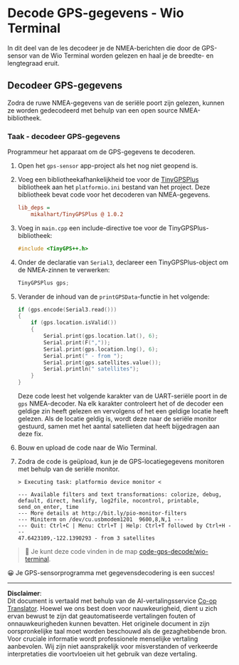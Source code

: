 <!--
CO_OP_TRANSLATOR_METADATA:
{
  "original_hash": "fbbcf96a9b63ccd661db98bbf854bb06",
  "translation_date": "2025-08-27T22:56:18+00:00",
  "source_file": "3-transport/lessons/1-location-tracking/wio-terminal-gps-decode.md",
  "language_code": "nl"
}
-->
# Decode GPS-gegevens - Wio Terminal

In dit deel van de les decodeer je de NMEA-berichten die door de GPS-sensor van de Wio Terminal worden gelezen en haal je de breedte- en lengtegraad eruit.

## Decodeer GPS-gegevens

Zodra de ruwe NMEA-gegevens van de seriële poort zijn gelezen, kunnen ze worden gedecodeerd met behulp van een open source NMEA-bibliotheek.

### Taak - decodeer GPS-gegevens

Programmeur het apparaat om de GPS-gegevens te decoderen.

1. Open het `gps-sensor` app-project als het nog niet geopend is.

1. Voeg een bibliotheekafhankelijkheid toe voor de [TinyGPSPlus](https://github.com/mikalhart/TinyGPSPlus) bibliotheek aan het `platformio.ini` bestand van het project. Deze bibliotheek bevat code voor het decoderen van NMEA-gegevens.

    ```ini
    lib_deps =
        mikalhart/TinyGPSPlus @ 1.0.2
    ```

1. Voeg in `main.cpp` een include-directive toe voor de TinyGPSPlus-bibliotheek:

    ```cpp
    #include <TinyGPS++.h>
    ```

1. Onder de declaratie van `Serial3`, declareer een TinyGPSPlus-object om de NMEA-zinnen te verwerken:

    ```cpp
    TinyGPSPlus gps;
    ```

1. Verander de inhoud van de `printGPSData`-functie in het volgende:

    ```cpp
    if (gps.encode(Serial3.read()))
    {
        if (gps.location.isValid())
        {
            Serial.print(gps.location.lat(), 6);
            Serial.print(F(","));
            Serial.print(gps.location.lng(), 6);
            Serial.print(" - from ");
            Serial.print(gps.satellites.value());
            Serial.println(" satellites");
        }
    }
    ```

    Deze code leest het volgende karakter van de UART-seriële poort in de `gps` NMEA-decoder. Na elk karakter controleert het of de decoder een geldige zin heeft gelezen en vervolgens of het een geldige locatie heeft gelezen. Als de locatie geldig is, wordt deze naar de seriële monitor gestuurd, samen met het aantal satellieten dat heeft bijgedragen aan deze fix.

1. Bouw en upload de code naar de Wio Terminal.

1. Zodra de code is geüpload, kun je de GPS-locatiegegevens monitoren met behulp van de seriële monitor.

    ```output
    > Executing task: platformio device monitor <
    
    --- Available filters and text transformations: colorize, debug, default, direct, hexlify, log2file, nocontrol, printable, send_on_enter, time
    --- More details at http://bit.ly/pio-monitor-filters
    --- Miniterm on /dev/cu.usbmodem1201  9600,8,N,1 ---
    --- Quit: Ctrl+C | Menu: Ctrl+T | Help: Ctrl+T followed by Ctrl+H ---
    47.6423109,-122.1390293 - from 3 satellites
    ```

> 💁 Je kunt deze code vinden in de map [code-gps-decode/wio-terminal](../../../../../3-transport/lessons/1-location-tracking/code-gps-decode/wio-terminal).

😀 Je GPS-sensorprogramma met gegevensdecodering is een succes!

---

**Disclaimer**:  
Dit document is vertaald met behulp van de AI-vertalingsservice [Co-op Translator](https://github.com/Azure/co-op-translator). Hoewel we ons best doen voor nauwkeurigheid, dient u zich ervan bewust te zijn dat geautomatiseerde vertalingen fouten of onnauwkeurigheden kunnen bevatten. Het originele document in zijn oorspronkelijke taal moet worden beschouwd als de gezaghebbende bron. Voor cruciale informatie wordt professionele menselijke vertaling aanbevolen. Wij zijn niet aansprakelijk voor misverstanden of verkeerde interpretaties die voortvloeien uit het gebruik van deze vertaling.
